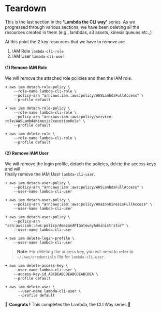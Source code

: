 # Teardown

This is the last section in the **'Lambda the CLI way'** series. As we progressed through various sections, we have
been deleting all the resources created in them (e.g., lambdas, s3 assets, kinesis queues etc.,)

At this point the 2 key resources that we have to remove are
1. IAM Role `lambda-cli-role`
2. IAM User `lambda-cli-user`

#### (1) Remove IAM Role
We will remove the attached role policies and then the IAM role.

```shell script
➜ aws iam detach-role-policy \
    --role-name lambda-cli-role \
    --policy-arn "arn:aws:iam::aws:policy/AWSLambdaFullAccess" \
    --profile default 

➜ aws iam detach-role-policy \
    --role-name lambda-cli-role \
    --policy-arn "arn:aws:iam::aws:policy/service-role/AWSLambdaKinesisExecutionRole" \ 
    --profile default

➜ aws iam delete-role \
    --role-name lambda-cli-role \
    --profile default
```

#### (2) Remove IAM User
We will remove the login profile, detach the policies, delete the access keys and will  
finally remove the IAM User `lambda-cli-user`.

```shell script
➜ aws iam detach-user-policy \
    --policy-arn "arn:aws:iam::aws:policy/AWSLambdaFullAccess" \
    --user-name lambda-cli-user

➜ aws iam detach-user-policy \
    --policy-arn "arn:aws:iam::aws:policy/AmazonKinesisFullAccess" \
    --user-name lambda-cli-user

➜ aws iam detach-user-policy \
    --policy-arn "arn:aws:iam::aws:policy/AmazonAPIGatewayAdministrator" \
    --user-name lambda-cli-user

➜ aws iam delete-login-profile \
    --user-name lambda-cli-user
```
> **Note**: For deleting the access key, you will need to refer to `~/.aws/credentials` file for `lambda-cli-user`.

```shell script
➜ aws iam delete-access-key \
    --user-name lambda-cli-user \
    --access-key-id ABCDEABCDEABCDEABCDEA \
    --profile default

➜ aws iam delete-user \
      --user-name lambda-cli-user \
      --profile default
```

🏁 **Congrats !** This completes the Lambda, the CLI Way series 🏁 
